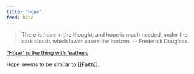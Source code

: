 ```yaml
---
title: "Hope"
feed: hide
---
```


> There is hope in the thought, and hope is much needed, under the dark clouds which lower above the horizon. -- Frederick Douglass.

[“Hope” is the thing with feathers](https://www.poetryfoundation.org/poems/42889/hope-is-the-thing-with-feathers-314)

Hope seems to be similar to [[Faith]]. 